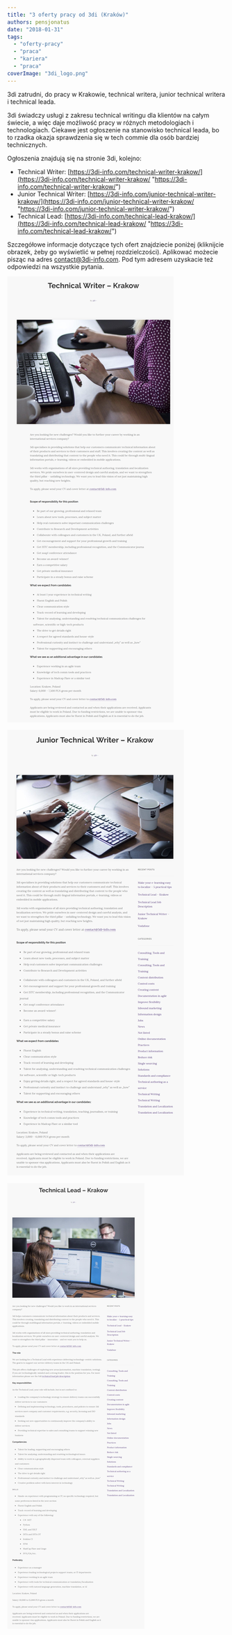 ```yaml
---
title: "3 oferty pracy od 3di (Kraków)"
authors: pensjonatus
date: "2018-01-31"
tags:
  - "oferty-pracy"
  - "praca"
  - "kariera"
  - "praca"
coverImage: "3di_logo.png"
---
```


3di zatrudni, do pracy w Krakowie, technical writera, junior technical writera i
technical leada.

3di świadczy usługi z zakresu technical writingu dla klientów na całym świecie,
a więc daje możliwość pracy w różnych metodologiach i technologiach. Ciekawe
jest ogłoszenie na stanowisko technical leada, bo to rzadka okazja sprawdzenia
się w tech commie dla osób bardziej technicznych.

Ogłoszenia znajdują się na stronie 3di, kolejno:

- Technical
  Writer: [https://3di-info.com/technical-writer-krakow/](https://3di-info.com/technical-writer-krakow/ "https://3di-info.com/technical-writer-krakow/")
- Junior Technical
  Writer: [https://3di-info.com/junior-technical-writer-krakow/](https://3di-info.com/junior-technical-writer-krakow/ "https://3di-info.com/junior-technical-writer-krakow/")
- Technical
  Lead: [https://3di-info.com/technical-lead-krakow/](https://3di-info.com/technical-lead-krakow/ "https://3di-info.com/technical-lead-krakow/")

Szczegółowe informacje dotyczące tych ofert znajdziecie poniżej (kliknijcie
obrazek, żeby go wyświetlić w pełnej rozdzielczości). Aplikować możecie pisząc
na adres [contact@3di-info.com](mailto:contact@3di-info.com). Pod tym adresem
uzyskacie też odpowiedzi na wszystkie pytania.

[![](images/writer.png)](http://techwriter.pl/wp-content/uploads/2018/01/writer.png)

[![](images/junior.png)](http://techwriter.pl/wp-content/uploads/2018/01/junior.png)

[![](images/technical-lead.png)](http://techwriter.pl/wp-content/uploads/2018/01/technical-lead.png)
